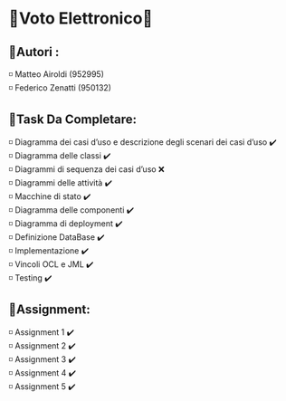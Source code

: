 # 📕Voto Elettronico📕

## 👥Autori : 
<p> 
◽ Matteo Airoldi (952995)<br>
◽ Federico Zenatti (950132) <br>
</p>


## 📌Task Da Completare:
<p> 
◽ Diagramma dei casi d’uso e descrizione degli scenari dei casi d’uso ✔️<br>
◽ Diagramma delle classi ✔️ <br>
◽ Diagrammi di sequenza dei casi d’uso ❌<br>
◽ Diagrammi delle attività ✔️<br>
◽ Macchine di stato ✔️<br>
◽ Diagramma delle componenti ✔️<br>
◽ Diagramma di deployment ✔️<br>
◽ Definizione DataBase ✔️<br>
◽ Implementazione ✔️<br>
◽ Vincoli OCL e JML ✔️<br>
◽ Testing ✔️<br>

</p>


## 📑Assignment:
<p> 
◽ Assignment 1 ✔️ <br>
◽ Assignment 2 ✔️ <br>
◽ Assignment 3 ✔️ <br>
◽ Assignment 4 ✔️ <br>
◽ Assignment 5 ✔️ <br>
  
</p>



